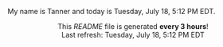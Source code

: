 My name is Tanner and today is Tuesday, July 18, 5:12 PM EDT.

<p align="center">This <i>README</i> file is generated <b>every 3 hours</b>!</br>Last refresh: Tuesday, July 18, 5:12 PM EDT<br /></p>
